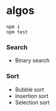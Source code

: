 # algos

```
npm i
npm test
```


### Search

- Binary search


### Sort

- Bubble sort
- Insertion sort
- Selection sort


